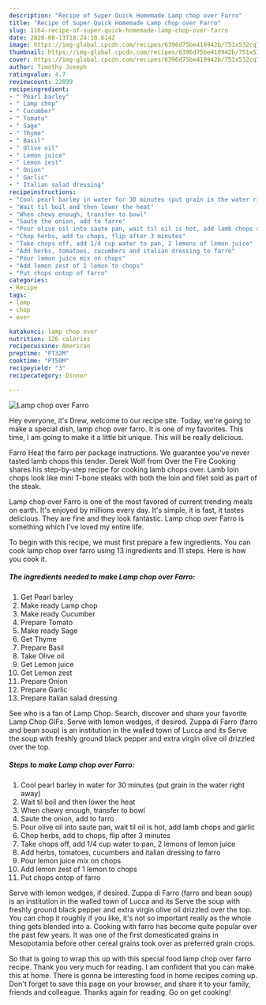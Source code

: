 ```yaml
---
description: "Recipe of Super Quick Homemade Lamp chop over Farro"
title: "Recipe of Super Quick Homemade Lamp chop over Farro"
slug: 1164-recipe-of-super-quick-homemade-lamp-chop-over-farro
date: 2020-08-13T18:24:10.614Z
image: https://img-global.cpcdn.com/recipes/6396d75be410942b/751x532cq70/lamp-chop-over-farro-recipe-main-photo.jpg
thumbnail: https://img-global.cpcdn.com/recipes/6396d75be410942b/751x532cq70/lamp-chop-over-farro-recipe-main-photo.jpg
cover: https://img-global.cpcdn.com/recipes/6396d75be410942b/751x532cq70/lamp-chop-over-farro-recipe-main-photo.jpg
author: Timothy Joseph
ratingvalue: 4.7
reviewcount: 22899
recipeingredient:
- " Pearl barley"
- " Lamp chop"
- " Cucumber"
- " Tomato"
- " Sage"
- " Thyme"
- " Basil"
- " Olive oil"
- " Lemon juice"
- " Lemon zest"
- " Onion"
- " Garlic"
- " Italian salad dressing"
recipeinstructions:
- "Cool pearl barley in water for 30 minutes (put grain in the water right away)"
- "Wait til boil and then lower the heat"
- "When chewy enough, transfer to bowl"
- "Saute the onion, add to farro"
- "Pour olive oil into saute pan, wait til oil is hot, add lamb chops and garlic"
- "Chop herbs, add to chops, flip after 3 minutes"
- "Take chops off, add 1/4 cup water to pan, 2 lemons of lemon juice"
- "Add herbs, tomatoes, cucumbers and italian dressing to farro"
- "Pour lemon juice mix on chops"
- "Add lemon zest of 1 lemon to chops"
- "Put chops ontop of farro"
categories:
- Recipe
tags:
- lamp
- chop
- over

katakunci: lamp chop over 
nutrition: 126 calories
recipecuisine: American
preptime: "PT32M"
cooktime: "PT50M"
recipeyield: "3"
recipecategory: Dinner

---
```



![Lamp chop over Farro](https://img-global.cpcdn.com/recipes/6396d75be410942b/751x532cq70/lamp-chop-over-farro-recipe-main-photo.jpg)

Hey everyone, it's Drew, welcome to our recipe site. Today, we're going to make a special dish, lamp chop over farro. It is one of my favorites. This time, I am going to make it a little bit unique. This will be really delicious.

Farro Heat the farro per package instructions. We guarantee you&#39;ve never tasted lamb chops this tender. Derek Wolf from Over the Fire Cooking shares his step-by-step recipe for cooking lamb chops over. Lamb loin chops look like mini T-bone steaks with both the loin and filet sold as part of the steak.

Lamp chop over Farro is one of the most favored of current trending meals on earth. It's enjoyed by millions every day. It's simple, it is fast, it tastes delicious. They are fine and they look fantastic. Lamp chop over Farro is something which I've loved my entire life.


To begin with this recipe, we must first prepare a few ingredients. You can cook lamp chop over farro using 13 ingredients and 11 steps. Here is how you cook it.

<!--inarticleads1-->

##### The ingredients needed to make Lamp chop over Farro:

1. Get  Pearl barley
1. Make ready  Lamp chop
1. Make ready  Cucumber
1. Prepare  Tomato
1. Make ready  Sage
1. Get  Thyme
1. Prepare  Basil
1. Take  Olive oil
1. Get  Lemon juice
1. Get  Lemon zest
1. Prepare  Onion
1. Prepare  Garlic
1. Prepare  Italian salad dressing


See who is a fan of Lamp Chop. Search, discover and share your favorite Lamp Chop GIFs. Serve with lemon wedges, if desired. Zuppa di Farro (farro and bean soup) is an institution in the walled town of Lucca and its Serve the soup with freshly ground black pepper and extra virgin olive oil drizzled over the top. 

<!--inarticleads2-->

##### Steps to make Lamp chop over Farro:

1. Cool pearl barley in water for 30 minutes (put grain in the water right away)
1. Wait til boil and then lower the heat
1. When chewy enough, transfer to bowl
1. Saute the onion, add to farro
1. Pour olive oil into saute pan, wait til oil is hot, add lamb chops and garlic
1. Chop herbs, add to chops, flip after 3 minutes
1. Take chops off, add 1/4 cup water to pan, 2 lemons of lemon juice
1. Add herbs, tomatoes, cucumbers and italian dressing to farro
1. Pour lemon juice mix on chops
1. Add lemon zest of 1 lemon to chops
1. Put chops ontop of farro


Serve with lemon wedges, if desired. Zuppa di Farro (farro and bean soup) is an institution in the walled town of Lucca and its Serve the soup with freshly ground black pepper and extra virgin olive oil drizzled over the top. You can chop it roughly if you like, it&#39;s not so important really as the whole thing gets blended into a. Cooking with farro has become quite popular over the past few years. It was one of the first domesticated grains in Mesopotamia before other cereal grains took over as preferred grain crops. 

So that is going to wrap this up with this special food lamp chop over farro recipe. Thank you very much for reading. I am confident that you can make this at home. There is gonna be interesting food in home recipes coming up. Don't forget to save this page on your browser, and share it to your family, friends and colleague. Thanks again for reading. Go on get cooking!
